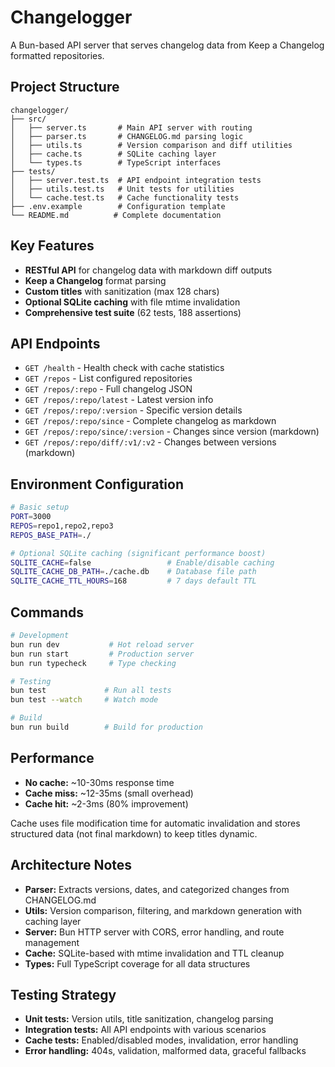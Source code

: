 # Changelogger

A Bun-based API server that serves changelog data from Keep a Changelog formatted repositories.

## Project Structure

```
changelogger/
├── src/
│   ├── server.ts       # Main API server with routing
│   ├── parser.ts       # CHANGELOG.md parsing logic  
│   ├── utils.ts        # Version comparison and diff utilities
│   ├── cache.ts        # SQLite caching layer
│   └── types.ts        # TypeScript interfaces
├── tests/
│   ├── server.test.ts  # API endpoint integration tests
│   ├── utils.test.ts   # Unit tests for utilities
│   └── cache.test.ts   # Cache functionality tests
├── .env.example        # Configuration template
└── README.md          # Complete documentation
```

## Key Features

- **RESTful API** for changelog data with markdown diff outputs
- **Keep a Changelog** format parsing
- **Custom titles** with sanitization (max 128 chars)
- **Optional SQLite caching** with file mtime invalidation
- **Comprehensive test suite** (62 tests, 188 assertions)

## API Endpoints

- `GET /health` - Health check with cache statistics
- `GET /repos` - List configured repositories  
- `GET /repos/:repo` - Full changelog JSON
- `GET /repos/:repo/latest` - Latest version info
- `GET /repos/:repo/:version` - Specific version details
- `GET /repos/:repo/since` - Complete changelog as markdown
- `GET /repos/:repo/since/:version` - Changes since version (markdown)
- `GET /repos/:repo/diff/:v1/:v2` - Changes between versions (markdown)

## Environment Configuration

```bash
# Basic setup
PORT=3000
REPOS=repo1,repo2,repo3
REPOS_BASE_PATH=./

# Optional SQLite caching (significant performance boost)
SQLITE_CACHE=false                 # Enable/disable caching
SQLITE_CACHE_DB_PATH=./cache.db    # Database file path  
SQLITE_CACHE_TTL_HOURS=168         # 7 days default TTL
```

## Commands

```bash
# Development
bun run dev           # Hot reload server
bun run start         # Production server
bun run typecheck     # Type checking

# Testing
bun test             # Run all tests
bun test --watch     # Watch mode

# Build
bun run build        # Build for production
```

## Performance

- **No cache:** ~10-30ms response time
- **Cache miss:** ~12-35ms (small overhead)  
- **Cache hit:** ~2-3ms (80% improvement)

Cache uses file modification time for automatic invalidation and stores structured data (not final markdown) to keep titles dynamic.

## Architecture Notes

- **Parser:** Extracts versions, dates, and categorized changes from CHANGELOG.md
- **Utils:** Version comparison, filtering, and markdown generation with caching layer
- **Server:** Bun HTTP server with CORS, error handling, and route management  
- **Cache:** SQLite-based with mtime invalidation and TTL cleanup
- **Types:** Full TypeScript coverage for all data structures

## Testing Strategy

- **Unit tests:** Version utils, title sanitization, changelog parsing
- **Integration tests:** All API endpoints with various scenarios
- **Cache tests:** Enabled/disabled modes, invalidation, error handling
- **Error handling:** 404s, validation, malformed data, graceful fallbacks